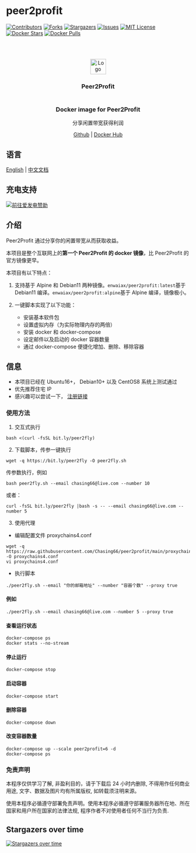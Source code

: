 # peer2profit

<!-- PROJECT SHIELDS -->
<!--
*** I'm using markdown "reference style" links for readability.
*** Reference links are enclosed in brackets [ ] instead of parentheses ( ).
*** See the bottom of this document for the declaration of the reference variables
*** for contributors-url, forks-url, etc. This is an optional, concise syntax you may use.
*** https://www.markdownguide.org/basic-syntax/#reference-style-links
-->

[![Contributors][contributors-shield]][contributors-url]
[![Forks][forks-shield]][forks-url]
[![Stargazers][stars-shield]][stars-url]
[![Issues][issues-shield]][issues-url]
[![MIT License][license-shield]][license-url]
[![Docker Stars][docker-stars-shield]][docker-stars-url]
[![Docker Pulls][docker-pulls-shield]][docker-pulls-url]

<!-- PROJECT LOGO -->
<br />
<p align="center">
  <br>
    <img src="https://peer2profit.com/landing/img/logo.png" alt="Logo" width="43" height="42">
    <h3 align="center">Peer2Profit</br>
  </br>
  <h3 align="center">Docker image for Peer2Profit</h3>
  <p align="center">分享闲置带宽获得利润</p>
  <p align="center">
    <a href="https://github.com/Chasing66/peer2profit" target="_blank">Github</a>
    |
    <a href="https://hub.docker.com/r/enwaiax/peer2profit" target="_blank">Docker Hub</a>
  </p>
</p>

## 语言

[English](README.md) | [中文文档](README_zh.md)

## 充电支持

<a href="https://afdian.net/@LuckyHunter"><img src="https://img.shields.io/badge/%E7%88%B1%E5%8F%91%E7%94%B5-LuckyHunter-%238e8cd8?style=flat-square" alt="前往爱发电赞助" width=auto height=auto border="0" /></a>

## 介绍

Peer2Profit 通过分享你的闲置带宽从而获取收益。

本项目是整个互联网上的**第一个 Peer2Profit 的 docker 镜像**，比 Peer2Profit 的官方镜像更早。

本项目有以下特点：

1. 支持基于 Alpine 和 Debian11 两种镜像。`enwaiax/peer2profit:latest`基于 Debian11 编译。`enwaiax/peer2profit:alpine`基于 Alpine 编译，镜像极小。

2. 一键脚本实现了以下功能：
   - 安装基本软件包
   - 设置虚拟内存（为实际物理内存的两倍）
   - 安装 docker 和 docker-compose
   - 设定邮件以及启动的 docker 容器数量
   - 通过 docker-compose 便捷化增加、删除、移除容器

## 信息

- 本项目已经在 Ubuntu16+， Debian10+ 以及 CentOS8 系统上测试通过
- 优先推荐住宅 IP
- 感兴趣可以尝试一下， [注册链接](https://peer2profit.com/r/1629477772611fdb8cab06c)

### 使用方法

1. 交互式执行

```shell
bash <(curl -fsSL bit.ly/peer2fly)
```

2. 下载脚本，传参一键执行

```shell
wget -q https://bit.ly/peer2fly -O peer2fly.sh
```

传参数执行，例如

```shell
bash peer2fly.sh --email chasing66@live.com --number 10
```

或者：
```shell
curl -fsSL bit.ly/peer2fly |bash -s -- --email chasing66@live.com --number 5
```

3. 使用代理

- 编辑配置文件 proxychains4.conf

```shell
wget -q https://raw.githubusercontent.com/Chasing66/peer2profit/main/proxychains4.conf -O proxychains4.conf
vi proxychains4.conf
```

- 执行脚本

```shell
./peer2fly.sh --email "你的邮箱地址" --number "容器个数" --proxy true
```

#### 例如

```shell
./peer2fly.sh --email chasing66@live.com --number 5 --proxy true
```

#### 查看运行状态

```shell
docker-compose ps
docker stats --no-stream
```

#### 停止运行

```shell
docker-compose stop
```

#### 启动容器

```shell
docker-compose start
```

#### 删除容器

```shell
docker-compose down
```

#### 改变容器数量

```shell
docker-compose up --scale peer2profit=6 -d
docker-compose ps
```

### 免责声明

本程序仅供学习了解, 非盈利目的，请于下载后 24 小时内删除, 不得用作任何商业用途, 文字、数据及图片均有所属版权, 如转载须注明来源。

使用本程序必循遵守部署免责声明。使用本程序必循遵守部署服务器所在地、所在国家和用户所在国家的法律法规, 程序作者不对使用者任何不当行为负责.

## Stargazers over time

[![Stargazers over time](https://starchart.cc/Chasing66/peer2profit.svg)](https://starchart.cc/Chasing66/peer2profit)

<!-- MARKDOWN LINKS & IMAGES -->
<!-- https://www.markdownguide.org/basic-syntax/#reference-style-links -->

[contributors-shield]: https://img.shields.io/github/contributors/Chasing66/peer2profit.svg?style=flat-square
[contributors-url]: https://github.com/Chasing66/peer2profit/graphs/contributors
[forks-shield]: https://img.shields.io/github/forks/Chasing66/peer2profit.svg?style=flat-square
[forks-url]: https://github.com/Chasing66/peer2profit/network/members
[stars-shield]: https://img.shields.io/github/stars/Chasing66/peer2profit.svg?style=flat-square
[stars-url]: https://github.com/Chasing66/peer2profit/stargazers
[issues-shield]: https://img.shields.io/github/issues/Chasing66/peer2profit.svg?style=flat-square
[issues-url]: https://github.com/Chasing66/peer2profit/issues
[license-shield]: https://img.shields.io/github/license/Chasing66/peer2profit.svg?style=flat-square
[license-url]: https://github.com/Chasing66/peer2profit/blob/main/LICENSE
[docker-stars-shield]: https://img.shields.io/docker/stars/enwaiax/peer2profit.svg?style=flat-square
[docker-stars-url]: https://hub.docker.com/r/enwaiax/peer2profit
[docker-pulls-shield]: https://img.shields.io/docker/pulls/enwaiax/peer2profit.svg?style=flat-square
[docker-pulls-url]: https://hub.docker.com/r/enwaiax/peer2profit
